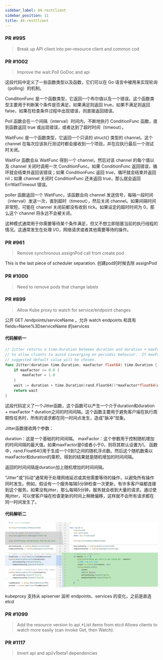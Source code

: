 ```yaml
---
sidebar_label: 44.restClient
sidebar_position: 11
title: 44.restClient
---
```



### PR #995
> Break up API client into per-resource client and common cod

### PR #1002
> Improve the wait.Poll GoDoc and api

这段代码中定义了一些函数类型以及函数，它们可以在 Go 语言中被用来实现轮询（polling）的机制。

ConditionFunc 是一个函数类型，它返回一个布尔值以及一个错误。这个函数类型主要用于判断某个条件是否满足，如果满足则返回 true，如果不满足则返回 false，如果在检查条件过程中出现错误，则直接返回错误。

Poll 函数会在一个间隔（interval）时间内，不断地执行 ConditionFunc 函数，直到函数返回 true 或出现错误，或者达到了超时时间（timeout）。

WaitFunc 是一个函数类型，它返回一个只读的 struct{} 类型的 channel。这个 channel 在每次应该执行测试时都会接收到一个项目，并在应执行最后一个测试时关闭。

WaitFor 函数会从 WaitFunc 得到一个 channel，然后对该 channel 的每个值以及 channel 关闭时调用一次 ConditionFunc。如果 ConditionFunc 返回错误，循环就会结束并返回该错误；如果 ConditionFunc 返回 true，循环就会结束并返回 nil；如果 channel 关闭时 ConditionFunc 还未返回 true，那么就会返回 ErrWaitTimeout 错误。

poller 函数返回一个 WaitFunc，该函数会向 channel 发送信号，每隔一段时间（interval）发送一次，直到超时（timeout），然后关闭 channel。如果间隔时间非常短，可能在 channel 关闭前都没有收到 tick。如果设定的超时时间为 0，那么这个 channel 将永远不会被关闭。

这种模式通常用于你需要等待某个条件满足，但又不想立即阻塞当前的执行线程的情况。这通常发生在处理 I/O，网络请求或者其他需要等待的操作。


### PR #961
> Remove synchronous assignPod call from create pod

This is the last piece of scheduler separation. 创建pod的时候去除 assignPod

### PR #1000
> Need to remove pods that change labels


### PR #899
> Allow Kube proxy to watch for service/endpoint changes

公开 GET /endpoints/serviceName 。允许 watch endpoints 和具有 fields=Name%3DserviceName 的services


#### 代码解析一

```go
// Jitter returns a time.Duration between duration and duration + maxFactor * duration,
// to allow clients to avoid converging on periodic behavior.  If maxFactor is 0.0, a
// suggested default value will be chosen.
func Jitter(duration time.Duration, maxFactor float64) time.Duration {
	if maxFactor <= 0.0 {
		maxFactor = 1.0
	}
	wait := duration + time.Duration(rand.Float64()*maxFactor*float64(duration))
	return wait
}
```

这段代码定义了一个Jitter函数，这个函数可以产生一个介于duration和duration + maxFactor * duration之间的时间间隔。这个函数主要用于避免客户端在执行周期性任务时，所有的请求都在同一时间点发生，造成"脉冲"现象。

Jitter函数接收两个参数：

duration：这是一个基础的时间间隔。
maxFactor：这个参数用于控制随机增加的时间间隔的最大值。如果maxFactor是0或者小于0，则将其默认设置为1。
函数中，rand.Float64()用于生成一个0到1之间的随机浮点数。然后这个随机数乘以maxFactor和duration的乘积，得到的结果就是随机增加的时间间隔。

返回的时间间隔是duration加上随机增加的时间间隔。

"Jitter"或"抖动"通常用于处理网络延迟或其他需要等待的操作，以避免所有操作同时发生。例如，假设有一个服务每隔5分钟检查一次更新，有许多客户端都连接到这个服务。如果没有jitter，那么每隔5分钟，服务就会收到大量的请求。通过使用jitter，可以使客户端在检查更新的时间上稍微偏移，这样就不会所有请求都在同一时间发生了。

#### 代码解析二

![](https://raw.githubusercontent.com/mouuii/picture/master/%E6%88%AA%E5%B1%8F2023-06-02%20%E4%B8%8B%E5%8D%882.06.28.png)

kubeproxy 支持从 apiserver 监听 endpoints、services 的变化，之前是直连etcd

### PR #1099
> Add the resource version to api.*List items from etcd
> Allows clients to watch more easily (can invoke Get, then
Watch).

### PR #1117 
> Invert api and api/v1beta1 dependencies